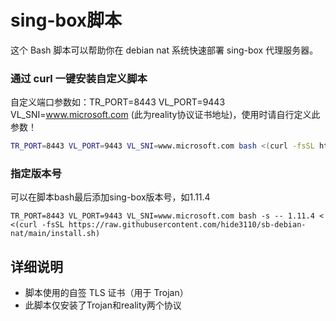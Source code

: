 # sing-box脚本

这个 Bash 脚本可以帮助你在 debian nat 系统快速部署 sing-box 代理服务器。

### 通过 curl 一键安装自定义脚本
自定义端口参数如：TR_PORT=8443 VL_PORT=9443 VL_SNI=www.microsoft.com (此为reality协议证书地址)，使用时请自行定义此参数！
```bash
TR_PORT=8443 VL_PORT=9443 VL_SNI=www.microsoft.com bash <(curl -fsSL https://raw.githubusercontent.com/hide3110/sb-debian-nat/main/install.sh)
```
### 指定版本号
可以在脚本bash最后添加sing-box版本号，如1.11.4
```
TR_PORT=8443 VL_PORT=9443 VL_SNI=www.microsoft.com bash -s -- 1.11.4 < <(curl -fsSL https://raw.githubusercontent.com/hide3110/sb-debian-nat/main/install.sh)
```

## 详细说明

- 脚本使用的自签 TLS 证书（用于 Trojan）
- 此脚本仅安装了Trojan和reality两个协议
